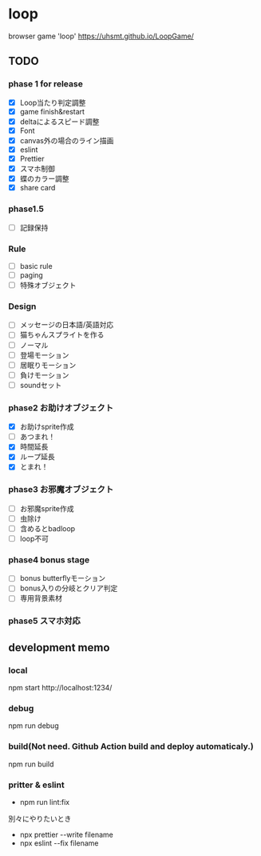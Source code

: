 # loop
browser game 'loop'
https://uhsmt.github.io/LoopGame/


## TODO
### phase 1 for release
- [x] Loop当たり判定調整
- [x] game finish&restart
- [x] deltaによるスピード調整
- [x] Font
- [x] canvas外の場合のライン描画
- [x] eslint
- [x] Prettier
- [x] スマホ制御
- [x] 蝶のカラー調整
- [x] share card

### phase1.5
- [ ] 記録保持 

### Rule
- [ ] basic rule
- [ ] paging
- [ ] 特殊オブジェクト

### Design
- [ ] メッセージの日本語/英語対応
- [ ] 猫ちゃんスプライトを作る
 - [ ] ノーマル
 - [ ] 登場モーション
 - [ ] 居眠りモーション
 - [ ] 負けモーション
- [ ] soundセット

### phase2 お助けオブジェクト
- [x] お助けsprite作成
- [ ] あつまれ！
- [x] 時間延長
- [x] ループ延長
- [x] とまれ！

### phase3 お邪魔オブジェクト
- [ ] お邪魔sprite作成
- [ ] 虫除け
- [ ] 含めるとbadloop
- [ ] loop不可

### phase4 bonus stage
 - [ ] bonus butterflyモーション
 - [ ] bonus入りの分岐とクリア判定
 - [ ] 専用背景素材

### phase5 スマホ対応

## development memo

### local
npm start
http://localhost:1234/

### debug
npm run debug

### build(Not need. Github Action build and deploy automaticaly.)
npm run build

### pritter & eslint
- npm run lint:fix

別々にやりたいとき
- npx prettier --write filename
- npx eslint --fix filename
